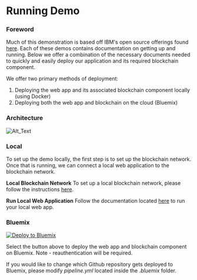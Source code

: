 # Running Demo

### Foreword
Much of this demonstration is based off IBM's open source offerings found [here](www.github.com/ibm-blockchain). Each of these demos contains documentation on getting up and running. Below we offer a combination of the necessary documents needed to quickly and easily deploy our application and its required blockchain component. 


We offer two primary methods of deployment:
  1. Deploying the web app and its associated blockchain component locally (using Docker)
  2. Deploying both the web app and blockchain on the cloud (Bluemix) 


### Architecture
![Alt_Text](https://github.com/IBM-Blockchain/marbles/blob/master/doc_images/comm_flow.png)


### Local
To set up the demo locally, the first step is to set up the blockchain network. Once that is running, we can connect a local web application to the blockchain network.

**Local Blockchain Network**
To set up a local blockchain network, please follow the instructions [here](/docs/use_local_hyperledger.md).

**Run Local Web Application**
Follow the documentation located [here](/docs/host_marbles_locally.md) to run your local web app.


### Bluemix

[![Deploy to Bluemix](https://bluemix.net/deploy/button.png)](https://github.com/cbaghdassarian/blockchain-diacc-corporate-registries.git)

Select the button above to deploy the web app and blockchain component on Bluemix. Note - reauthentication will be required. 


If you would like to change which Github repository gets deployed to Bluemix, please modify *pipeline.yml* located inside the *.bluemix* folder.

